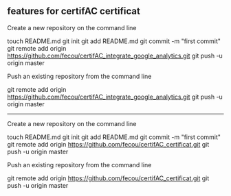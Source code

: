 features for certifAC certificat
--------------


Create a new repository on the command line

touch README.md
git init
git add README.md
git commit -m "first commit"
git remote add origin https://github.com/fecou/certifAC_integrate_google_analytics.git
git push -u origin master


Push an existing repository from the command line

git remote add origin https://github.com/fecou/certifAC_integrate_google_analytics.git
git push -u origin master

----------- 

Create a new repository on the command line

touch README.md
git init
git add README.md
git commit -m "first commit"
git remote add origin https://github.com/fecou/certifAC_certificat.git
git push -u origin master


Push an existing repository from the command line

git remote add origin https://github.com/fecou/certifAC_certificat.git
git push -u origin master
